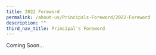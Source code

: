 ```yaml
---
title: 2022 Foreword
permalink: /about-us/Principals-Foreword/2022-Foreword
description: ""
third_nav_title: Principal's Foreword
---
```

Coming Soon...